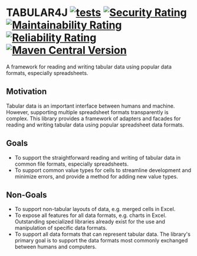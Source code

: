 # TABULAR4J [![tests](https://github.com/sigpwned/tabular4j/actions/workflows/tests.yml/badge.svg)](https://github.com/sigpwned/tabular4j/actions/workflows/tests.yml) [![Security Rating](https://sonarcloud.io/api/project_badges/measure?project=sigpwned_tabular4j&metric=security_rating)](https://sonarcloud.io/summary/new_code?id=sigpwned_tabular4j) [![Maintainability Rating](https://sonarcloud.io/api/project_badges/measure?project=sigpwned_tabular4j&metric=sqale_rating)](https://sonarcloud.io/summary/new_code?id=sigpwned_tabular4j) [![Reliability Rating](https://sonarcloud.io/api/project_badges/measure?project=sigpwned_tabular4j&metric=reliability_rating)](https://sonarcloud.io/summary/new_code?id=sigpwned_tabular4j) [![Maven Central Version](https://badgen.net/maven/v/maven-central/com.sigpwned/tabular4j)](https://search.maven.org/artifact/com.sigpwned/tabular4j)

A framework for reading and writing tabular data using popular data formats, especially spreadsheets.

## Motivation

Tabular data is an important interface between humans and machine. However, supporting multiple spreadsheet formats transparently is complex. This library provides a framework of adapters and facades for reading and writing tabular data using popular spreadsheet data formats.

## Goals

* To support the straightforward reading and writing of tabular data in common file formats, especially spreadsheets.
* To support common value types for cells to streamline development and minimize errors, and provide a method for adding new value types.

## Non-Goals

* To support non-tabular layouts of data, e.g. merged cells in Excel.
* To expose all features for all data formats, e.g. charts in Excel. Outstanding specialized libraries already exist for the use and manipulation of specific data formats.
* To support all data formats that can represent tabular data. The library's primary goal is to support the data formats most commonly exchanged between humans and computers.
